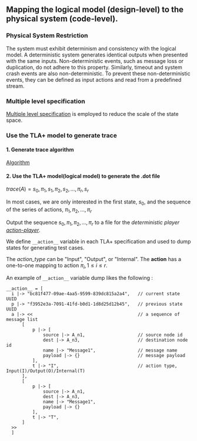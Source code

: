 
## Mapping the logical model (design-level) to the physical system (code-level).

### Physical System Restriction

The system must exhibit determinism and consistency with the logical model.
A deterministic system generates identical outputs when presented with the same inputs. 
Non-deterministic events, such as message loss or duplication, do not adhere to this property. 
Similarly, timeout and system crash events are also non-deterministic. 
To prevent these non-deterministic events, they can be defined as input actions and read from a predefined stream.

### Multiple level specification

[Multiple level specification](multiple_level_spec.md) is employed to reduce the scale of the state space.
### Use the TLA+ model to generate trace

#### 1. Generate trace algorithm

[Algorithm](generate_trace_algorithm.md)

#### 2. Use the TLA+ model(logical model) to generate the .dot file

$trace(A) = s_0, \pi_1, s_1, \pi_2, s_2, ...,  \pi_r, s_r$


In most cases, we are only interested in the first state, $s_0$, and the sequence of the series of actions, $\pi_1, \pi_2, ..., \pi_r$

Output the sequence $s_0, \pi_1, \pi_2, ..., \pi_r$ to a file for the *deterministic
player [action-player](../src/player/bin/main.rs)*.

We define `__action__` variable in each TLA+ specification and used to dump states for generating test cases.

The *action_type* can be "Input", "Output", or "Internal".
The **action** has a one-to-one mapping to action $\pi_i, 1 \le i \le r$.


An example of `__action__` variable dump likes the following :

  ```
__action__ = [
    i |-> "bc81f477-09ae-4aa5-9599-839dc815a2a4",   // current state UUID 
    p |-> "f3952e3a-7091-41fd-b0d1-1d8d25d12b45",   // previous state UUID
    a |-> <<                                        // a sequence of message list
        [
            p |-> [
                source |-> A_n1,                    // source node id
                dest |-> A_n3,                      // destination node id
                name |-> "Message1",                // message name
                payload |-> {}                      // message payload
            ],
            t |-> "I",                              // action type, Input(I)/Output(O)/Internal(T)
        ],
        [
            p |-> [
                source |-> A_n1, 
                dest |-> A_n3, 
                name |-> "Message1", 
                payload |-> {}
            ],
            t |-> "T",
        ]
    >>
    ]
  ```

